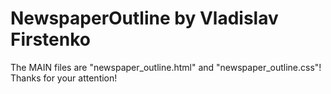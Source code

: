 # NewspaperOutline by Vladislav Firstenko
The MAIN files are "newspaper_outline.html" and "newspaper_outline.css"!
Thanks for your attention!
